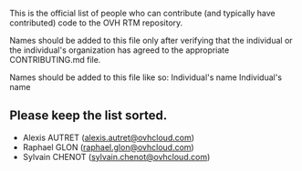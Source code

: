 This is the official list of people who can contribute
(and typically have contributed) code to the OVH RTM repository.

Names should be added to this file only after verifying that
the individual or the individual's organization has agreed to
the appropriate CONTRIBUTING.md file.

Names should be added to this file like so:
Individual's name <submission email address>
Individual's name <submission email address>

## Please keep the list sorted.

- Alexis AUTRET (alexis.autret@ovhcloud.com)
- Raphael GLON (raphael.glon@ovhcloud.com)
- Sylvain CHENOT (sylvain.chenot@ovhcloud.com)
